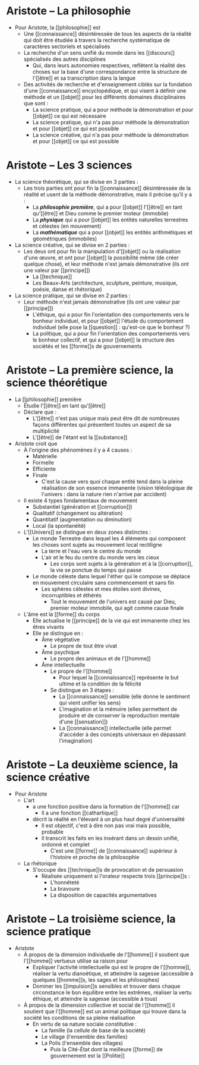 # Aristote – La philosophie
- Pour Aristote, la [[philosophie]] est
  - Une [[connaissance]] désintéressée de tous les aspects de la réalité qui doit être étudiée à travers la recherche systématique de caractères sectoriels et spécialisés
  - La recherche d'un sens unifié du monde dans les [[discours]] spécialisés des autres disciplines
    - Qui, dans leurs autonomies respectives, reflètent la réalité des choses sur la base d'une correspondance entre la structure de l'[[être]] et sa transcription dans la langue
  - Des activités de recherche et d'enseignement ciblés sur la fondation d'une [[connaissance]] encyclopédique, et qui visent à définir une méthode et un [[objet]] pour les différents domaines disciplinaires que sont :
    - La science pratique, qui a pour méthode la démonstration et pour [[objet]] ce qui est nécessaire
    - La science pratique, qui n'a pas pour méthode la démonstration et pour [[objet]] ce qui est possible
    - La science créative, qui n'a pas pour méthode la démonstration et pour [[objet]] ce qui est possible
# Aristote – Les 3 sciences
   - La science théorétique, qui se divise en 3 parties :
     - Les trois parties ont pour fin la [[connaissance]] désintéressée de la réalité et usent de la méthode démonstrative, mais il précise qu'il y a :
       - La ***philosophie première***, qui a pour [[objet]] l'[[être]] en tant qu'[[être]] et Dieu comme le premier moteur (immobile)
       - La ***physique*** qui a pour [[objet]] les entités naturelles terrestres et célestes (en mouvement)
       - La ***mathématique*** qui a pour [[objet]] les entités arithmétiques et géométriques (immobiles)
   - La science créative, qui se divise en 2 parties :
     - Les deux ont pour fin la manipulation d'[[objet]] ou la réalisation d'une œuvre, et ont pour [[objet]] la possibilité même (de créer quelque chose), et leur méthode n'est jamais démonstrative (ils ont une valeur par [[principe]])
       - La [[technique]]
       - Les Beaux-Arts (architecture, sculpture, peinture, musique, poésie, danse et rhétorique)
   - La science pratique, qui se divise en 2 parties :
     - Leur méthode n'est jamais démonstrative (ils ont une valeur par [[principe]])
       - L'éthique, qui a pour fin l'orientation des comportements vers le bonheur individuel, et pour [[objet]] l'étude du comportement individuel (elle pose la [[question]] : qu'est-ce que le bonheur ?)
       - La politique, qui a pour fin l'orientation des comportements vers le bonheur collectif, et qui a pour [[objet]] la structure des sociétés et les [[forme]]s de gouvernements


# Aristote – La première science, la science théorétique
- La [[philosophie]] première
  - Étudie l'[[être]] en tant qu'[[être]]
  - Déclare que :
    - L’[[être]] n'est pas unique mais peut être dit de nombreuses façons différentes qui présentent toutes un aspect de sa multiplicité
    - L'[[être]] de l'étant est la [[substance]]
- Aristote croit que
  - À l'origine des phénomènes il y a 4 causes :
    - Matérielle
    - Formelle
    - Efficiente
    - Finale
      - C'est la cause vers quoi chaque entité tend dans la pleine réalisation de son essence immanente (vision téléologique de l'univers : dans la nature rien n'arrive par accident)
  - Il existe 4 types fondamentaux de mouvement
    - Substantiel (génération et [[corruption]])
    - Qualitatif (changement ou altération)
    - Quantitatif (augmentation ou diminution)
    - Local (la spontanéité)
  - L'[[Univers]] se distingue en deux zones distinctes :
    - Le monde Terrestre dans lequel les 4 éléments qui composent les choses sont sujets au mouvement local rectiligne
      - La terre et l'eau vers le centre du monde
      - L'air et le feu du centre du monde vers les cieux
        - Les corps sont sujets à la génération et à la [[corruption]], la vie se ponctue du temps qui passe
    - Le monde céleste dans lequel l'éther qui le compose se déplace en mouvement circulaire sans commencement et sans fin
        - Les sphères célestes et mes étoiles sont divines, incorruptibles et éthérés
          - Tout le mouvement de l'univers est causé par Dieu, premier moteur immobile, qui agit comme cause finale
  - L'âme est la [[forme]] du corps
    - Elle actualise le [[principe]] de la vie qui est immanente chez les êtres vivants
    - Elle se distingue en :
      - Âme végétative
        - Le propre de tout être vivat
      - Âme psychique
        - Le propre des animaux et de l'[[homme]]
      - Âme intellectuelle
        - Le propre de l'[[homme]]
          - Pour lequel la [[connaissance]] représente le but ultime et la condition de la félicité
        - Se distingue en 3 étapes :
          - La [[connaissance]] sensible (elle donne le sentiment qui vient unifier les sens)
          - L'imagination et la mémoire (elles permettent de produire et de conserver la reproduction mentale d'une [[sensation]])
          - La [[connaissance]] intellectuelle (elle permet d'accéder à des concepts universaux en dépassant l'imagination)

# Aristote – La deuxième science, la science créative
- Pour Aristote
  - L'art
    - a une fonction positive dans la formation de l'[[homme]] car
      - Il a une fonction [[cathartique]]
    - décrit la réalité en l'élevant à un plus haut degré d'universalité
	  - Il est objectif, c'est à dire non pas vrai mais possible, probable
	  - Il transcrit les faits en les insérant dans un dessin unifié, ordonné et complet
	    - C'est une [[forme]] de [[connaissance]] supérieur à l'histoire et proche de la philosophie
  - La rhétorique
    - S'occupe des [[technique]]s de provocation et de persuasion
	  - Réalisée uniquement si l'orateur respecte trois [[principe]]s :
	    - L'honnêteté
	    - La bravoure
	    - La disposition de capacités argumentatives


# Aristote – La troisième science, la science pratique

- Aristote
  - À propos de la dimension individuelle de l'[[homme]] il soutient que l'[[homme]] vertueux utilise sa raison pour
    - Expliquer l'activité intellectuelle qui est le propre de l'[[homme]], réaliser la vertu dianoétique, et atteindre la sagesse (accessible à quelques [[homme]]s, les sages et les philosophes)
    - Dominer les [[impulsion]]s sensibles et trouver dans chaque circonstance le bon équilibre entre les extrêmes, réaliser la vertu éthique, et atteindre la sagesse (accessible à tous)
  - À propos de la dimension collective et social de l'[[homme]] il soutient que l'[[homme]] est un animal politique qui trouve dans la société les conditions de sa pleine réalisation
    - En vertu de sa nature sociale constitutive :
	  - La famille (la cellule de base de la société)
	  - Le village (l'ensemble des familles)
	  - La Polis (l'ensemble des villages)
	    - Puis la Cité-État dont la meilleure [[forme]] de gouvernement est la [[Politie]]
